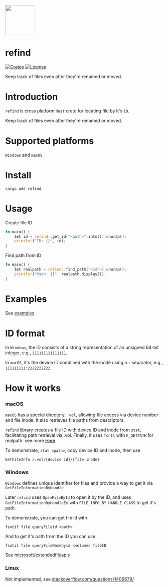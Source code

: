 <img width=95 src="https://github.com/thewh1teagle/refind/assets/61390950/bc625185-bb8c-450f-af3a-47780e4bb21f">

# refind

[![Crates](https://img.shields.io/crates/v/refind?logo=rust)](https://crates.io/crates/refind/)
[![License](https://img.shields.io/github/license/thewh1teagle/refind?color=00aaaa&logo=license)](https://github.com/thewh1teagle/refind/blob/main/LICENSE)

Keep track of files even after they're renamed or moved.

# Introduction

`refind` is cross platform `Rust` crate for locating file by it's `ID`.

Keep track of files even after they're renamed or moved.

# Supported platforms

`Windows` and `macOS`

# Install

```console
cargo add refind
```

# Usage

Create file ID

```rust
fn main() {
    let id = refind::get_id("<path>".into()).unwrap();
    println!("ID: {}", id);
}
```

Find path from ID

```rust
fn main() {
    let realpath = refind::find_path("<id">).unwrap();
    println!("Path: {}", realpath.display());
}
```

# Examples

See [examples](examples)

# ID format

In `Windows`, the ID consists of a string representation of an unsigned 64-bit integer, e.g., `111111111111111`.

In `macOS`, it's the device ID combined with the inode using a `:` separator, e.g., `111111111:2222222222`.

# How it works

### macOS

`macOS` has a special directory, `.vol`, allowing file access via device number and file inode. It also retrieves file paths from descriptors.

`refind` library creates a file ID with device ID and inode from `stat`, facilitating path retrieval via .vol. Finally, it uses `fcntl` with `F_GETPATH` for realpath. see more [Here](https://developer.apple.com/library/archive/qa/qa2001/qa1113.html).

To demonstrate, `stat <path>`, copy device ID and inode, then use

```console
GetFileInfo /.vol/{device id}/{file inode}
```

### Windows

`Windows` defines unique identifier for files and provide a way to get it via `GetFileInformationByHandle`

Later `refind` uses `OpenFileById` to open it by the ID, and uses `GetFileInformationByHandleEx` with `FILE_INFO_BY_HANDLE_CLASS` to get it's path.

To demonstrate, you can get file id with

```console
fsutil file queryFileid <path>
```

And to get it's path from the ID you can use

```console
fsutil file queryFileNamebyid <volume> fileID
```

See [microsoft/extendedfileapis](https://github.com/microsoft/Windows-classic-samples/blob/main/Samples/Win7Samples/winbase/io/extendedfileapis/ExtendedFileAPIs.cpp)

### Linux

Not implemented, see [stackoverflow.com/questions/1406679/](https://stackoverflow.com/questions/1406679/retrieving-the-path-from-a-file-descriptor-or-file)
